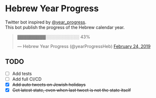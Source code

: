 Hebrew Year Progress
====================
Twitter bot inspired by [@year_progress](https://twitter.com/year_progress).  
This bot publish the progress of the Hebrew calendar year.
  
<div class="center">
<blockquote class="twitter-tweet" data-lang="en"><p lang="und" dir="ltr">▓▓▓▓▓▓▓▓▓░░░░░░░░░░░ 43%</p>&mdash; Hebrew Year Progress (@yearProgressHeb) <a href="https://twitter.com/yearProgressHeb/status/1099773897254359040?ref_src=twsrc%5Etfw">February 24, 2019</a></blockquote>
</div>

## TODO  

- [ ] Add tests
- [ ] Add full CI/CD
- [X] ~~Add auto tweets on Jewish holidays~~
- [X] ~~Get latest state, even when last tweet is not the state itself~~
